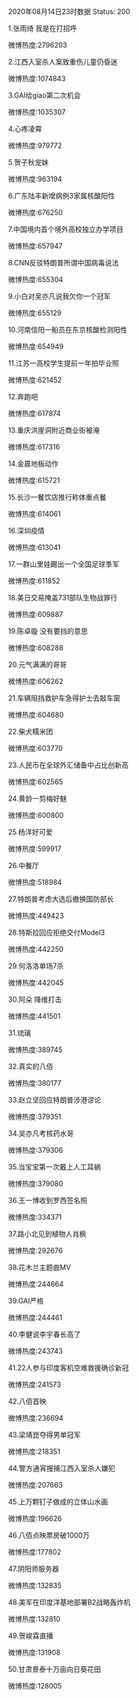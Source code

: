 2020年08月14日23时数据
Status: 200

1.张雨绮 我是在打招呼

微博热度:2796203

2.江西入室杀人案致重伤儿童仍昏迷

微博热度:1074843

3.GAI给giao第二次机会

微博热度:1035307

4.心疼凌霄

微博热度:979772

5.贺子秋宠妹

微博热度:963194

6.广东陆丰新增病例3家属核酸阳性

微博热度:676250

7.中国境内首个境外高校独立办学项目

微博热度:657947

8.CNN反驳特朗普所谓中国病毒说法

微博热度:655304

9.小白对吴亦凡说我欠你一个冠军

微博热度:655129

10.河南信阳一船员在东京核酸检测阳性

微博热度:654949

11.江苏一高校学生提前一年拍毕业照

微博热度:621452

12.奔跑吧

微博热度:617874

13.重庆洪崖洞附近商业街被淹

微博热度:617316

14.金晨地板动作

微博热度:615721

15.长沙一餐饮店推行称体重点餐

微博热度:614061

16.深圳疫情

微博热度:613041

17.一群山里娃踢出一个全国足球季军

微博热度:611852

18.美日交易掩盖731部队生物战罪行

微博热度:609887

19.陈卓璇 没有要挡的意思

微博热度:608288

20.元气满满的哥哥

微博热度:606262

21.车辆阻挡救护车急得护士去敲车窗

微博热度:604680

22.柴犬糯米团

微博热度:603770

23.人民币在全球外汇储备中占比创新高

微博热度:602565

24.黄龄一剪梅好魅

微博热度:600800

25.杨洋好可爱

微博热度:599917

26.中餐厅

微博热度:518984

27.特朗普考虑大选后撤换国防部长

微博热度:449423

28.特斯拉回应拒绝交付Model3

微博热度:442250

29.何洛洛单场7杀

微博热度:442045

30.阿朵 降维打击

微博热度:441501

31.琉璃

微博热度:389745

32.真实的八佰

微博热度:380177

33.赵立坚回应特朗普涉港谬论

微博热度:379351

34.吴亦凡考核药水哥

微博热度:379306

35.当宝宝第一次戴上人工耳蜗

微博热度:379080

36.王一博收到罗西签名照

微博热度:334371

37.路小北见到植物人肖枫

微博热度:292676

38.花木兰主题曲MV

微博热度:244664

39.GAI严格

微博热度:244461

40.李健说李宇春长高了

微博热度:243743

41.22人参与印度客机空难救援确诊新冠

微博热度:241573

42.八佰首映

微博热度:236694

43.梁靖崑夺得男单冠军

微博热度:218351

44.警方通宵搜捕江西入室杀人嫌犯

微博热度:207663

45.上万颗钉子做成的立体山水画

微博热度:196626

46.八佰点映票房破1000万

微博热度:177802

47.阴阳师服务器

微博热度:132835

48.美军在印度洋基地部署B2战略轰炸机

微博热度:132810

49.贺峻霖直播

微博热度:131908

50.甘肃景泰十万亩向日葵花田

微博热度:128005

